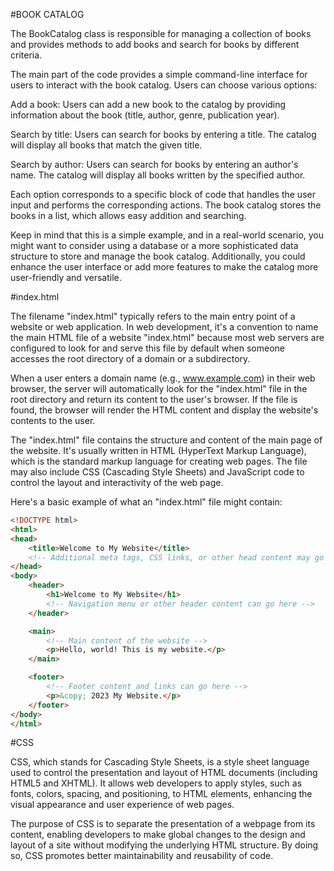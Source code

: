 #BOOK CATALOG


The BookCatalog class is responsible for managing a collection of books and provides methods to add books and search for books by different criteria.

The main part of the code provides a simple command-line interface for users to interact with the book catalog. Users can choose various options:

Add a book: Users can add a new book to the catalog by providing information about the book (title, author, genre, publication year).

Search by title: Users can search for books by entering a title. The catalog will display all books that match the given title.

Search by author: Users can search for books by entering an author's name. The catalog will display all books written by the specified author.

Each option corresponds to a specific block of code that handles the user input and performs the corresponding actions. The book catalog stores the books in a list, which allows easy addition and searching.

Keep in mind that this is a simple example, and in a real-world scenario, you might want to consider using a database or a more sophisticated data structure to store and manage the book catalog. Additionally, you could enhance the user interface or add more features to make the catalog more user-friendly and versatile.

#index.html

The filename "index.html" typically refers to the main entry point of a website or web application. In web development, it's a convention to name the main HTML file of a website "index.html" because most web servers are configured to look for and serve this file by default when someone accesses the root directory of a domain or a subdirectory.

When a user enters a domain name (e.g., www.example.com) in their web browser, the server will automatically look for the "index.html" file in the root directory and return its content to the user's browser. If the file is found, the browser will render the HTML content and display the website's contents to the user.

The "index.html" file contains the structure and content of the main page of the website. It's usually written in HTML (HyperText Markup Language), which is the standard markup language for creating web pages. The file may also include CSS (Cascading Style Sheets) and JavaScript code to control the layout and interactivity of the web page.

Here's a basic example of what an "index.html" file might contain:

```html
<!DOCTYPE html>
<html>
<head>
    <title>Welcome to My Website</title>
    <!-- Additional meta tags, CSS links, or other head content may go here -->
</head>
<body>
    <header>
        <h1>Welcome to My Website</h1>
        <!-- Navigation menu or other header content can go here -->
    </header>

    <main>
        <!-- Main content of the website -->
        <p>Hello, world! This is my website.</p>
    </main>

    <footer>
        <!-- Footer content and links can go here -->
        <p>&copy; 2023 My Website.</p>
    </footer>
</body>
</html>
```

#CSS

CSS, which stands for Cascading Style Sheets, is a style sheet language used to control the presentation and layout of HTML documents (including HTML5 and XHTML). It allows web developers to apply styles, such as fonts, colors, spacing, and positioning, to HTML elements, enhancing the visual appearance and user experience of web pages.

The purpose of CSS is to separate the presentation of a webpage from its content, enabling developers to make global changes to the design and layout of a site without modifying the underlying HTML structure. By doing so, CSS promotes better maintainability and reusability of code.




